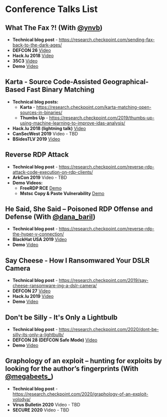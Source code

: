 # Conference Talks List
## What The Fax ?! (With [@ynvb](https://twitter.com/ynvb))
* **Technical blog post** - https://research.checkpoint.com/sending-fax-back-to-the-dark-ages/
* **DEFCON 26** [Video](https://www.youtube.com/watch?v=qLCE8spVX9Q)
* **Hack.lu 2018** [Video](https://www.youtube.com/watch?v=aahHbliwfm0)
* **35C3** [Video](https://www.youtube.com/watch?v=QlSRkUQhwjk)
* **Demo** [Video](https://www.youtube.com/watch?v=1VDZTjngNqs)

## Karta - Source Code-Assisted Geographical-Based Fast Binary Matching
* **Technical blog posts:**
  * **Karta** - https://research.checkpoint.com/karta-matching-open-sources-in-binaries/
  * **Thumbs Up** - https://research.checkpoint.com/2019/thumbs-up-using-machine-learning-to-improve-idas-analysis/
* **Hack.lu 2018 (lightning talk)** [Video](https://www.youtube.com/watch?v=MPh3dZaxVCY)
* **CanSecWest 2019** Video - TBD
* **BSidesTLV 2019** [Video](https://www.youtube.com/watch?v=7gLXblQ1YqE)

## Reverse RDP Attack
* **Technical blog post** - https://research.checkpoint.com/reverse-rdp-attack-code-execution-on-rdp-clients/
* **ArkCon 2019** Video - TBD
* **Demo Videos:**
  * **FreeRDP RCE** [Demo](https://www.youtube.com/watch?v=Z4Z3BP9gCeI)
  * **Mstsc Copy & Paste Vulnerability** [Demo](https://www.youtube.com/watch?v=F70FGv_QxDY)
 
## He Said, She Said – Poisoned RDP Offense and Defense (With [@dana_baril](https://twitter.com/dana_baril))
* **Technical blog post** - https://research.checkpoint.com/reverse-rdp-the-hyper-v-connection/
* **BlackHat USA 2019** [Video](https://www.youtube.com/watch?v=3wncyS-QOBk)
* **Demo** [Video](https://www.youtube.com/watch?v=nSGlMJqQEh0)
 
## Say Cheese - How I Ransomwared Your DSLR Camera
* **Technical blog post** - https://research.checkpoint.com/2019/say-cheese-ransomware-ing-a-dslr-camera/
* **DEFCON 27** [Video](https://www.youtube.com/watch?v=q1xTJO6ZnC0)
* **Hack.lu 2019** [Video](https://www.youtube.com/watch?v=GOtU03aqDFY)
* **Demo** [Video](https://www.youtube.com/watch?v=75fVog7MKgg)

## Don't be Silly - It's Only a Lightbulb
* **Technical blog post** - https://research.checkpoint.com/2020/dont-be-silly-its-only-a-lightbulb/
* **DEFCON 28 (DEFCON Safe Mode)** [Video](https://www.youtube.com/watch?v=iMxquCdAMWI)
* **Demo** [Video](https://www.youtube.com/watch?v=4CWU0DA__bY)

## Graphology of an exploit – hunting for exploits by looking for the author’s fingerprints (With [@megabeets_](https://twitter.com/megabeets_))
* **Technical blog post** - https://research.checkpoint.com/2020/graphology-of-an-exploit-volodya/
* **Virus Bulletin 2020** Video - TBD
* **SECURE 2020** Video - TBD
